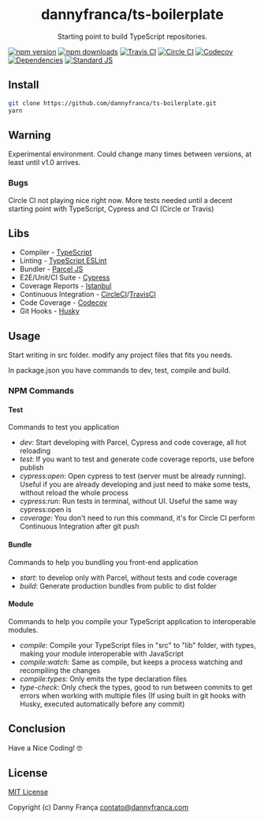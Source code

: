 <h1 align="center">dannyfranca/ts-boilerplate</h1>
<p align="center">Starting point to build TypeScript repositories.</p>
<p align="center">

[![npm version][npm-version-src]][npm-version-href]
[![npm downloads][npm-downloads-src]][npm-downloads-href]
[![Travis CI][travis-ci-src]][travis-ci-href]
[![Circle CI][circle-ci-src]][circle-ci-href]
[![Codecov][codecov-src]][codecov-href]
[![Dependencies][david-dm-src]][david-dm-href]
[![Standard JS][standard-js-src]][standard-js-href]

</p>

## Install

```bash
git clone https://github.com/dannyfranca/ts-boilerplate.git
yarn
```

## Warning

Experimental environment. Could change many times between versions, at least until v1.0 arrives.

### Bugs

Circle CI not playing nice right now. More tests needed until a decent starting point with TypeScript, Cypress and CI (Circle or Travis)

## Libs

* Compiler - [TypeScript](https://www.typescriptlang.org)
* Linting - [TypeScript ESLint](https://typescript-eslint.io)
* Bundler - [Parcel JS](https://parceljs.org)
* E2E/Unit/CI Suite - [Cypress](https://www.cypress.io)
* Coverage Reports - [Istanbul](https://istanbul.js.org)
* Continuous Integration - [CircleCI](https://circleci.com)/[TravisCI](https://travis-ci.com)
* Code Coverage - [Codecov](https://codecov.io)
* Git Hooks - [Husky](https://github.com/typicode/husky)

## Usage

Start writing in src folder. modify any project files that fits you needs.

In package.json you have commands to dev, test, compile and build.

### NPM Commands

#### Test

Commands to test you application

* *dev*: Start developing with Parcel, Cypress and code coverage, all hot reloading
* *test*: If you want to test and generate code coverage reports, use before publish
* *cypress:open*: Open cypress to test (server must be already running). Useful if you are already developing and just need to make some tests, without reload the whole process
* *cypress:run*: Run tests in terminal, without UI. Useful the same way cypress:open is
* *coverage*: You don't need to run this command, it's for Circle CI perform Continuous Integration after git push

#### Bundle

Commands to help you bundling you front-end application

* *start*: to develop only with Parcel, without tests and code coverage
* *build*: Generate production bundles from public to dist folder

#### Module

Commands to help you compile your TypeScript application to interoperable modules.

* *compile*: Compile your TypeScript files in "src" to "lib" folder, with types, making your module interoperable with JavaScript
* *compile:watch*: Same as compile, but keeps a process watching and recompiling the changes
* *compile:types*: Only emits the type declaration files
* *type-check*: Only check the types, good to run between commits to get errors when working with multiple files (If using built in git hooks with Husky, executed automatically before any commit)

## Conclusion

Have a Nice Coding! 🤓

## License

[MIT License](./LICENSE)

Copyright (c) Danny França <contato@dannyfranca.com>

<!-- Badges -->
[npm-version-src]: https://img.shields.io/npm/dt/@dannyfranca/ts-boilerplate.svg?style=flat-square&logo=npm
[npm-version-href]: https://npmjs.com/package/@dannyfranca/ts-boilerplate

[npm-downloads-src]: https://img.shields.io/npm/v/@dannyfranca/ts-boilerplate/latest.svg?style=flat-square&logo=npm
[npm-downloads-href]: https://npmjs.com/package/@dannyfranca/ts-boilerplate

[circle-ci-src]: https://img.shields.io/circleci/project/github/dannyfranca/ts-boilerplate?style=svg?style=flat-square&logo=circleci
[circle-ci-href]: https://circleci.com/gh/dannyfranca/ts-boilerplate

[travis-ci-src]: https://img.shields.io/travis/project/github/dannyfranca/ts-boilerplate?style=svg?style=flat-square&logo=travis
[travis-ci-href]: https://travis-ci.org/travis-ci/dannyfranca/ts-boilerplate

[codecov-src]: https://img.shields.io/codecov/c/github/dannyfranca/ts-boilerplate?style=flat-square&logo=codecov
[codecov-href]: https://codecov.io/gh/dannyfranca/ts-boilerplate

[david-dm-src]: https://david-dm.org/dannyfranca/ts-boilerplate/status.svg?style=flat-square
[david-dm-href]: https://david-dm.org/dannyfranca/ts-boilerplate

[standard-js-src]: https://img.shields.io/badge/code_style-standard-brightgreen?style=flat-square
[standard-js-href]: https://standardjs.com
